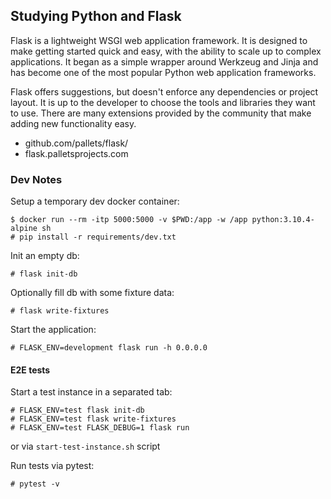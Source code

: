 ## Studying Python and Flask

Flask is a lightweight WSGI web application framework. It is designed to make getting started quick and easy, with the ability to scale up to complex applications. It began as a simple wrapper around Werkzeug and Jinja and has become one of the most popular Python web application frameworks.

Flask offers suggestions, but doesn't enforce any dependencies or project layout. It is up to the developer to choose the tools and libraries they want to use. There are many extensions provided by the community that make adding new functionality easy.

- github.com/pallets/flask/
- flask.palletsprojects.com

### Dev Notes

Setup a temporary dev docker container:

```console
$ docker run --rm -itp 5000:5000 -v $PWD:/app -w /app python:3.10.4-alpine sh
# pip install -r requirements/dev.txt
```

Init an empty db:

```console
# flask init-db
```

Optionally fill db with some fixture data:

```console
# flask write-fixtures
```

Start the application:
```console
# FLASK_ENV=development flask run -h 0.0.0.0
```

#### E2E tests

Start a test instance in a separated tab:

```console
# FLASK_ENV=test flask init-db
# FLASK_ENV=test flask write-fixtures
# FLASK_ENV=test FLASK_DEBUG=1 flask run
```

or via `start-test-instance.sh` script

Run tests via pytest:

```console
# pytest -v
```

